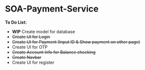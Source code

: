 # SOA-Payment-Service
**To Do List:**
- **WIP** Create model for database
- ~~Create UI for Login~~
- ~~Create UI for Payment (Input ID & Show payment on other page)~~
- Create UI for OTP
- ~~Create Account Info for Balance checking~~
- ~~Create Navbar~~
- Create UI for register

